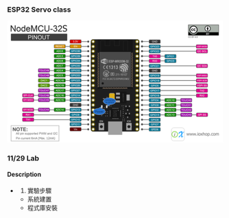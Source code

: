 ### ESP32 Servo class
![ESP32](https://github.com/YooYooo/github/blob/main/image.png "esp32")
### 11/29 Lab
#### Description
* 1. 實驗步驟
   * 系統建置
   * 程式庫安裝
##
